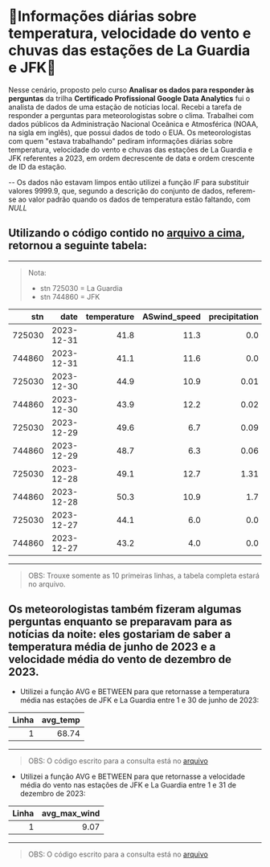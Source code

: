 # 🌄Informações diárias sobre temperatura, velocidade do vento e chuvas das estações de La Guardia e JFK🌄

Nesse cenário, proposto pelo curso **Analisar os dados para responder às perguntas** da trilha **Certificado Profissional Google Data Analytics** fui o analista de dados de uma estação de notícias local. Recebi a tarefa de responder a perguntas para meteorologistas sobre o clima. Trabalhei com dados públicos da Administração Nacional Oceânica e Atmosférica (NOAA, na sigla em inglês), que possui dados de todo o EUA. Os meteorologistas com quem "estava trabalhando" pediram informações diárias sobre temperatura, velocidade do vento e chuvas das estações de La Guardia e JFK referentes a 2023, em ordem decrescente de data e ordem crescente de ID da estação.

-- Os dados não estavam limpos então utilizei a função *IF* para substituir valores 9999.9, que, segundo a descrição do conjunto de dados, referem-se ao valor padrão quando os dados de temperatura estão faltando, com *NULL* 

## Utilizando o código contido no [arquivo a cima](https://github.com/ReginaldoJuniorr/Analise_de_dados_meteorol-gicos_no_BigQuery/blob/main/codigo_da_consulta), retornou a seguinte tabela:

---
>Nota:
> - stn 725030 = La Guardia
> - stn 744860 = JFK

| stn |date|temperature|ASwind_speed|precipitation|
|----:|---:|----------:|-----------:|------------:|
|725030|2023-12-31|41.8|11.3|0.0|
|744860|2023-12-31|41.1|11.6|0.0|
|725030|2023-12-30|44.9|10.9|0.01|
|744860|2023-12-30|43.9|12.2|0.02|
|725030|2023-12-29|49.6|6.7|0.09|
|744860|2023-12-29|48.7|6.3|0.06|
|725030|2023-12-28|49.1|12.7|1.31|
|744860|2023-12-28|50.3|10.9|1.7|
|725030|2023-12-27|44.1|6.0|0.0|
|744860|2023-12-27|43.2|4.0|0.0|

---
> OBS: Trouxe somente as 10 primeiras linhas, a tabela completa estará no arquivo.

## Os meteorologistas também fizeram algumas perguntas enquanto se preparavam para as notícias da noite: eles gostariam de saber a temperatura média de junho de 2023 e a velocidade média do vento de dezembro de 2023.

- Utilizei a função AVG e BETWEEN para que retornasse a temperatura média nas estações de JFK e La Guardia entre 1 e 30 de junho de 2023:

|Linha  |avg_temp|
|------:|-------:|
|1      |68.74   |

---
>OBS: O código escrito para a consulta está no [arquivo](https://github.com/ReginaldoJuniorr/Analise_de_dados_meteorol-gicos_no_BigQuery/blob/main/codigo_da_consulta_avg_temp)

- Utilizei a função AVG e BETWEEN para que retornasse a velocidade média do vento nas estações de JFK e La Guardia entre 1 e 31 de dezembro de 2023:

|Linha  |avg_max_wind|
|------:|-------:|
|1      |9.07   |

---
>OBS: O código escrito para a consulta está no [arquivo](https://github.com/ReginaldoJuniorr/Analise_de_dados_meteorol-gicos_no_BigQuery/blob/main/codigo_da_consulta_avg_max_wind)
